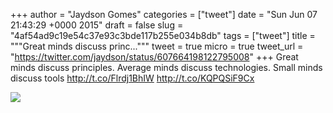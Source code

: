 
+++
author = "Jaydson Gomes"
categories = ["tweet"]
date = "Sun Jun 07 21:43:29 +0000 2015"
draft = false
slug = "4af54ad9c19e54c37e93c3bde117b255e034b8db"
tags = ["tweet"]
title = """Great minds discuss princ..."""
tweet = true
micro = true
tweet_url = "https://twitter.com/jaydson/status/607664198122795008"
+++
Great minds discuss principles. Average minds discuss technologies. Small minds discuss tools http://t.co/Flrdj1BhIW http://t.co/KQPQSiF9Cx

![](/images/tweet-media/607664198122795008-CG7aj8oUAAA3ZVO.png)
